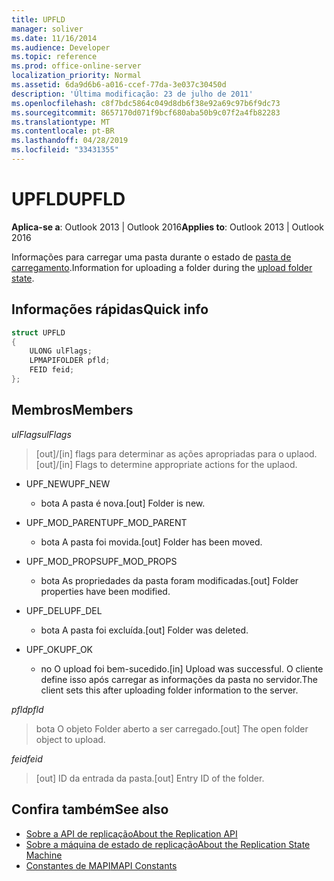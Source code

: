 ```yaml
---
title: UPFLD
manager: soliver
ms.date: 11/16/2014
ms.audience: Developer
ms.topic: reference
ms.prod: office-online-server
localization_priority: Normal
ms.assetid: 6da9d6b6-a016-ccef-77da-3e037c30450d
description: 'Última modificação: 23 de julho de 2011'
ms.openlocfilehash: c8f7bdc5864c049d8db6f38e92a69c97b6f9dc73
ms.sourcegitcommit: 8657170d071f9bcf680aba50b9c07f2a4fb82283
ms.translationtype: MT
ms.contentlocale: pt-BR
ms.lasthandoff: 04/28/2019
ms.locfileid: "33431355"
---
```

# <a name="upfld"></a><span data-ttu-id="4afc3-103">UPFLD</span><span class="sxs-lookup"><span data-stu-id="4afc3-103">UPFLD</span></span>

<span data-ttu-id="4afc3-104">**Aplica-se a**: Outlook 2013 | Outlook 2016</span><span class="sxs-lookup"><span data-stu-id="4afc3-104">**Applies to**: Outlook 2013 | Outlook 2016</span></span> 
  
<span data-ttu-id="4afc3-105">Informações para carregar uma pasta durante o estado de [pasta de carregamento](upload-folder-state.md).</span><span class="sxs-lookup"><span data-stu-id="4afc3-105">Information for uploading a folder during the [upload folder state](upload-folder-state.md).</span></span>
  
## <a name="quick-info"></a><span data-ttu-id="4afc3-106">Informações rápidas</span><span class="sxs-lookup"><span data-stu-id="4afc3-106">Quick info</span></span>

```cpp
struct UPFLD 
{ 
    ULONG ulFlags; 
    LPMAPIFOLDER pfld; 
    FEID feid; 
}; 

```

## <a name="members"></a><span data-ttu-id="4afc3-107">Membros</span><span class="sxs-lookup"><span data-stu-id="4afc3-107">Members</span></span>

<span data-ttu-id="4afc3-108">_ulFlags_</span><span class="sxs-lookup"><span data-stu-id="4afc3-108">_ulFlags_</span></span>
  
>  <span data-ttu-id="4afc3-109">[out]/[in] flags para determinar as ações apropriadas para o uplaod.</span><span class="sxs-lookup"><span data-stu-id="4afc3-109">[out]/[in] Flags to determine appropriate actions for the uplaod.</span></span> 
    
  - <span data-ttu-id="4afc3-110">UPF_NEW</span><span class="sxs-lookup"><span data-stu-id="4afc3-110">UPF_NEW</span></span>
    
    - <span data-ttu-id="4afc3-111">bota A pasta é nova.</span><span class="sxs-lookup"><span data-stu-id="4afc3-111">[out] Folder is new.</span></span>
    
  - <span data-ttu-id="4afc3-112">UPF_MOD_PARENT</span><span class="sxs-lookup"><span data-stu-id="4afc3-112">UPF_MOD_PARENT</span></span>
    
    - <span data-ttu-id="4afc3-113">bota A pasta foi movida.</span><span class="sxs-lookup"><span data-stu-id="4afc3-113">[out] Folder has been moved.</span></span>
    
  - <span data-ttu-id="4afc3-114">UPF_MOD_PROPS</span><span class="sxs-lookup"><span data-stu-id="4afc3-114">UPF_MOD_PROPS</span></span>
    
    - <span data-ttu-id="4afc3-115">bota As propriedades da pasta foram modificadas.</span><span class="sxs-lookup"><span data-stu-id="4afc3-115">[out] Folder properties have been modified.</span></span>
    
  - <span data-ttu-id="4afc3-116">UPF_DEL</span><span class="sxs-lookup"><span data-stu-id="4afc3-116">UPF_DEL</span></span>
    
    - <span data-ttu-id="4afc3-117">bota A pasta foi excluída.</span><span class="sxs-lookup"><span data-stu-id="4afc3-117">[out] Folder was deleted.</span></span>
    
  - <span data-ttu-id="4afc3-118">UPF_OK</span><span class="sxs-lookup"><span data-stu-id="4afc3-118">UPF_OK</span></span>
    
    - <span data-ttu-id="4afc3-119">no O upload foi bem-sucedido.</span><span class="sxs-lookup"><span data-stu-id="4afc3-119">[in] Upload was successful.</span></span> <span data-ttu-id="4afc3-120">O cliente define isso após carregar as informações da pasta no servidor.</span><span class="sxs-lookup"><span data-stu-id="4afc3-120">The client sets this after uploading folder information to the server.</span></span>
    
<span data-ttu-id="4afc3-121">_pfld_</span><span class="sxs-lookup"><span data-stu-id="4afc3-121">_pfld_</span></span>
  
> <span data-ttu-id="4afc3-122">bota O objeto Folder aberto a ser carregado.</span><span class="sxs-lookup"><span data-stu-id="4afc3-122">[out] The open folder object to upload.</span></span>
    
<span data-ttu-id="4afc3-123">_feid_</span><span class="sxs-lookup"><span data-stu-id="4afc3-123">_feid_</span></span>
  
> <span data-ttu-id="4afc3-124">[out] ID da entrada da pasta.</span><span class="sxs-lookup"><span data-stu-id="4afc3-124">[out] Entry ID of the folder.</span></span>
    
## <a name="see-also"></a><span data-ttu-id="4afc3-125">Confira também</span><span class="sxs-lookup"><span data-stu-id="4afc3-125">See also</span></span>

- [<span data-ttu-id="4afc3-126">Sobre a API de replicação</span><span class="sxs-lookup"><span data-stu-id="4afc3-126">About the Replication API</span></span>](about-the-replication-api.md) 
- [<span data-ttu-id="4afc3-127">Sobre a máquina de estado de replicação</span><span class="sxs-lookup"><span data-stu-id="4afc3-127">About the Replication State Machine</span></span>](about-the-replication-state-machine.md)
- [<span data-ttu-id="4afc3-128">Constantes de MAPI</span><span class="sxs-lookup"><span data-stu-id="4afc3-128">MAPI Constants</span></span>](mapi-constants.md)

